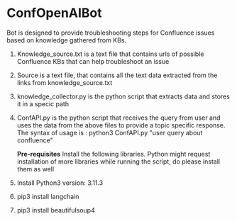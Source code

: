 # ConfOpenAIBot

Bot is designed to provide troubleshooting steps for Confluence issues based on knowledge gathered from KBs.

1. Knowledge_source.txt is a text file that contains urls of possible Confluence KBs that can help troubleshoot an issue
2. Source is a text file, that contains all the text data extracted from the links from knowledge_source.txt
3. knowledge_collector.py is the python script that extracts data and stores it in a specic path
4. ConfAPI.py is the python script that receives the query from user and uses the data from the above files to provide a topic specific response. The syntax of usage is : python3 ConfAPI.py "user query about confluence"

   **Pre-requisites**
Install the following libraries. Python might request installation of more libraries while running the script, do please install them as well

1. Install Python3 version: 3.11.3
2. pip3 install langchain
3. pip3 install beautifulsoup4
